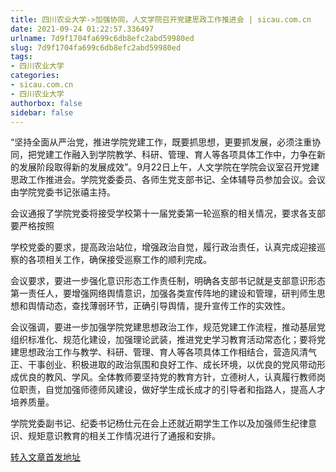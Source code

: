 ```yaml
---
title: 四川农业大学->加强协同，人文学院召开党建思政工作推进会 | sicau.com.cn
date: 2021-09-24 01:22:57.336497
urlname: 7d9f1704fa699c6db8efc2abd59980ed
slug: 7d9f1704fa699c6db8efc2abd59980ed
tags: 
- 四川农业大学
categories:
- sicau.com.cn
- 四川农业大学
authorbox: false
sidebar: false
---
```

“坚持全面从严治党，推进学院党建工作，既要抓思想，更要抓发展，必须注重协同，把党建工作融入到学院教学、科研、管理、育人等各项具体工作中，力争在新的发展阶段取得新的发展成效”。9月22日上午，人文学院在学院会议室召开党建思政工作推进会。学院党委委员、各师生党支部书记、全体辅导员参加会议。会议由学院党委书记张禧主持。

会议通报了学院党委将接受学校第十一届党委第一轮巡察的相关情况，要求各支部要严格按照
<!--more-->
学校党委的要求，提高政治站位，增强政治自觉，履行政治责任，认真完成迎接巡察的各项相关工作，确保接受巡察工作的顺利完成。

会议要求，要进一步强化意识形态工作责任制，明确各支部书记就是支部意识形态第一责任人，要增强网络舆情意识，加强各类宣传阵地的建设和管理，研判师生思想和舆情动态，查找薄弱环节，正确引导舆情，提升宣传工作的实效性。

会议强调，要进一步加强学院党建思想政治工作，规范党建工作流程，推动基层党组织标准化、规范化建设，加强理论武装，推进党史学习教育活动常态化；要将党建思想政治工作与教学、科研、管理、育人等各项具体工作相结合，营造风清气正、干事创业、积极进取的政治氛围和良好工作、成长环境，以优良的党风带动形成优良的教风、学风。全体教师要坚持党的教育方针，立德树人，认真履行教师岗位职责，自觉加强师德师风建设，做好学生成长成才的引导者和指路人，提高人才培养质量。

学院党委副书记、纪委书记杨仕元在会上还就近期学生工作以及加强师生纪律意识、规矩意识教育的相关工作情况进行了通报和安排。



[转入文章首发地址](https://news.sicau.edu.cn/info/1078/64696.htm)